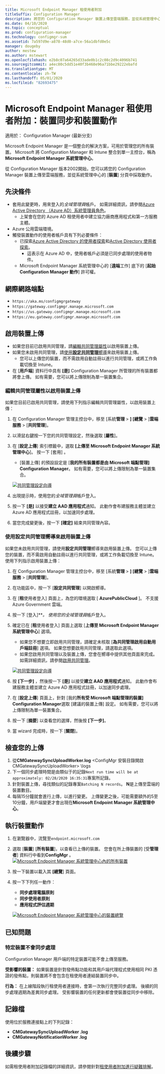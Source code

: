 ```yaml
---
title: Microsoft Endpoint Manager 租使用者附加
titleSuffix: Configuration Manager
description: 將您的 Configuration Manager 裝置上傳至雲端服務，並從系統管理中心採取動作。
ms.date: 04/10/2020
ms.topic: conceptual
ms.prod: configuration-manager
ms.technology: configmgr-sum
ms.assetid: 7a597d9e-a878-48d0-a7ce-56a1dbfd0e5c
manager: dougeby
author: mestew
ms.author: mstewart
ms.openlocfilehash: e2b8c07a64265d33ade0b1c2c08c2d9c4096b741
ms.sourcegitcommit: a4ec80c5dd51e40f3b468e96a71bbe29222ebafd
ms.translationtype: MT
ms.contentlocale: zh-TW
ms.lasthandoff: 05/01/2020
ms.locfileid: "82693475"
---
```

# <a name="microsoft-endpoint-manager-tenant-attach-device-sync-and-device-actions"></a><a name="bkmk_attach"></a>Microsoft Endpoint Manager 租使用者附加：裝置同步和裝置動作
<!--3555758 live 3/4/2020-->
適用於：  Configuration Manager (最新分支)

Microsoft Endpoint Manager 是一個整合的解決方案，可用於管理您的所有裝置。 Microsoft 將 Configuration Manager 和 Intune 整合到單一主控台，稱為**Microsoft Endpoint Manager 系統管理中心**。

從 Configuration Manager 版本2002開始，您可以將您的 Configuration Manager 裝置上傳至雲端服務，並從系統管理中心的 [**裝置**] 分頁中採取動作。

## <a name="prerequisites"></a>先決條件

- 套用此變更時，用來登入的*全域管理員*帳戶。 如需詳細資訊，請參閱[Azure Active Directory （Azure AD）系統管理員角色](https://docs.microsoft.com/azure/role-based-access-control/rbac-and-directory-admin-roles#azure-ad-administrator-roles)。
   - 上架會在您的 Azure AD 租使用者中建立協力廠商應用程式和第一方服務主體。
- Azure 公用雲端環境。
- 觸發裝置動作的使用者帳戶具有下列必要條件：
   - 已探索[Azure Active Directory 的使用者探索](../core/servers/deploy/configure/about-discovery-methods.md#azureaddisc)和[Active Directory 使用者探索](../core/servers/deploy/configure/about-discovery-methods.md#bkmk_aboutUser)。
      - 這表示在 Azure AD 中，使用者帳戶必須是已同步處理的使用者物件。
   - Microsoft Endpoint Manager 系統管理中心的 [**遠端**工作] 底下的 [**起始 Configuration Manager 動作**] 許可權。


## <a name="internet-endpoints"></a>網際網路端點

- `https://aka.ms/configmgrgateway`
- `https://gateway.configmgr.manage.microsoft.com`
- `https://us.gateway.configmgr.manage.microsoft.com`
- `https://eu.gateway.configmgr.manage.microsoft.com`


## <a name="enable-device-upload"></a>啟用裝置上傳

- 如果您目前已啟用共同管理，請[編輯共同管理屬性](#bkmk_edit)以啟用裝置上傳。
- 如果您未啟用共同管理，請[使用**設定共同管理**嚮導](#bkmk_config)來啟用裝置上傳。
   - 您可以上傳您的裝置，而不需啟用自動註冊以進行共同管理，或將工作負載切換至 Intune。
- 在 [**用戶端**] 資料行中具有 **[是]** Configuration Manager 所管理的所有裝置都將會上傳。 如有需要，您可以將上傳限制為單一裝置集合。

### <a name="edit-co-management-properties-to-enable-device-upload"></a><a name="bkmk_edit"></a>編輯共同管理屬性以啟用裝置上傳

如果您目前已啟用共同管理，請使用下列指示編輯共同管理屬性，以啟用裝置上傳：

1. 在 Configuration Manager 管理主控台中，移至 [系統**管理** > **] [總覽** > ]**雲端服務** > [**共同管理**]。
1. 以滑鼠右鍵按一下您的共同管理設定，然後選取 [**屬性**]。
1. 在 [**設定上傳**] 索引標籤中，選取 **[上傳至 Microsoft Endpoint Manager 系統管理中心**]。 按一下 [套用]  。
   - [裝置上傳] 的預設設定是 [**我的所有裝置都是由 Microsoft 端點管理] Configuration Manager**。 如有需要，您可以將上傳限制為單一裝置集合。

   [![共同管理設定向導](./media/3555758-configure-upload.png)](./media/3555758-configure-upload.png#lightbox)
1. 出現提示時，使用您的*全域管理員*帳戶登入。
1. 按一下 **[是]** 以接受**建立 AAD 應用程式**通知。 此動作會布建服務主體並建立 Azure AD 應用程式註冊，以加速同步處理。
1. 當您完成變更後，按一下 **[確定]** 結束共同管理內容。


### <a name="use-the-configure-co-management-wizard-to-enable-device-upload"></a><a name="bkmk_config"></a>使用設定共同管理嚮導來啟用裝置上傳
如果您未啟用共同管理，請使用**設定共同管理**嚮導來啟用裝置上傳。 您可以上傳您的裝置，而不需啟用自動註冊以進行共同管理，或將工作負載切換至 Intune。 使用下列指示啟用裝置上傳：

1. 在 Configuration Manager 管理主控台中，移至 [系統**管理** > **] [總覽** > ]**雲端服務** > [**共同管理**]。
1. 在功能區中，按一下 [**設定共同管理**] 以開啟嚮導。
1. 在 [**租**使用者登入] 頁面上，為您的環境選取 [ **AzurePublicCloud** ]。 不支援 Azure Government 雲端。
1. 按一下 [登入]****。 使用您的*全域管理員*帳戶登入。
1. 確定已在 [**租**使用者登入] 頁面上選取 [**上傳至 Microsoft Endpoint Manager 系統管理中心**] 選項。
   - 如果您不想要立即啟用共同管理，請確定未核取 [**為共同管理啟用自動用戶端註冊**] 選項。 如果您想要啟用共同管理，請選取此選項。
   - 如果您啟用共同管理以及裝置上傳，您會在嚮導中提供其他頁面來完成。 如需詳細資訊，請參閱[啟用共同管理](../comanage/how-to-enable.md)。

   [![共同管理設定向導](./media/3555758-comanagement-wizard.png)](./media/3555758-comanagement-wizard.png#lightbox)
1. 按 **[下一步]** ，然後按一下 **[是]** 以接受**建立 AAD 應用程式**通知。 此動作會布建服務主體並建立 Azure AD 應用程式註冊，以加速同步處理。
1. 在 [**設定上傳**] 頁面上，針對 [我的**所有受 Microsoft 端點管理的裝置] Configuration Manager**選取 [建議的裝置上傳] 設定。 如有需要，您可以將上傳限制為單一裝置集合。
1. 按一下 [**摘要**] 以查看您的選擇，然後按 **[下一步]**。
1. 當 wizard 完成時，按一下 [**關閉**]。  


## <a name="review-your-upload"></a><a name="bkmk_review"></a>檢查您的上傳

1. 從**CMGatewaySyncUploadWorker.log** &lt;ConfigMgr 安裝目錄開啟 CMGatewaySyncUploadWorker> \logs
1. 下一個同步處理時間是由類似于的記錄`Next run time will be at approximately: 02/28/2020 16:35:31`專案所記錄。
1. 針對裝置上傳，尋找類似的記錄專案`Batching N records`。 **N**是上傳至雲端的裝置數目。 
1. 每隔15分鐘就會進行上傳，以進行變更。 上傳變更之後，可能需要額外的5至10分鐘，用戶端變更才會出現在**Microsoft Endpoint Manager 系統管理中心**。

## <a name="perform-device-actions"></a>執行裝置動作

1. 在瀏覽器中，流覽至`endpoint.microsoft.com`
1. 選取 [**裝置**] [**所有裝置**]，以查看已上傳的裝置。 您會在所上傳裝置的 [受**管理者**] 資料行中看到**ConfigMgr** 。
   [![Microsoft Endpoint Manager 系統管理中心內的所有裝置](./media/3555758-all-devices.png)](./media/3555758-all-devices.png#lightbox)
1. 按一下裝置以載入其 **[總覽**] 頁面。
1. 按一下下列任一動作：
   - **同步處理電腦原則**
   - **同步使用者原則**
   - **應用程式評估週期**

   [![Microsoft Endpoint Manager 系統管理中心的裝置總覽](./media/3555758-device-overview-actions.png)](./media/3555758-device-overview-actions.png#lightbox)

## <a name="known-issues"></a>已知問題

### <a name="specific-devices-dont-synchronize"></a>特定裝置不會同步處理

<!--7099564-->
Configuration Manager 用戶端的特定裝置可能不會上傳至服務。

**受影響的裝置：** 如果裝置是針對發佈點功能和其用戶端代理程式使用相同 PKI 憑證的發佈點，則裝置將不會包含在租使用者連結裝置同步中。

**行為：** 在上線階段執行租使用者連接時，會第一次執行完整同步處理。 後續的同步處理週期為差異同步處理。 受影響裝置的任何更新都會使裝置從同步中移除。

## <a name="log-files"></a>記錄檔
使用位於服務連接點上的下列記錄：

- **CMGatewaySyncUploadWorker .log**
- **CMGatewayNotificationWorker .log**

## <a name="next-steps"></a>後續步驟

如需租使用者附加記錄檔的詳細資訊，請參閱針對[租使用者附加進行疑難排解](technical-reference.md)。
